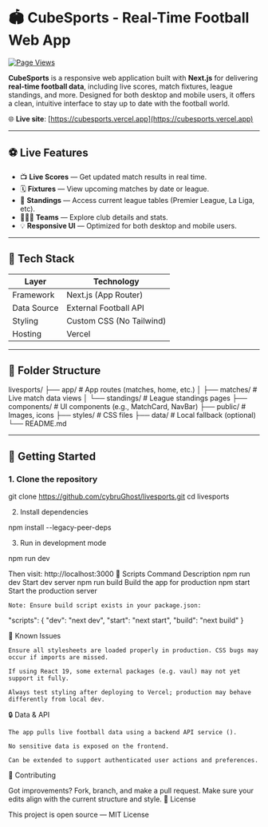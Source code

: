 # 🏟️ CubeSports - Real-Time Football Web App

[![Page Views](https://komarev.com/ghpvc/?username=cybruGhost&repo=livesports&color=brightgreen)](https://github.com/cybruGhost/livesports)

**CubeSports** is a responsive web application built with **Next.js** for delivering **real-time football data**, including live scores, match fixtures, league standings, and more. Designed for both desktop and mobile users, it offers a clean, intuitive interface to stay up to date with the football world.

🌐 **Live site**: [https://cubesports.vercel.app](https://cubesports.vercel.app)

---

## ⚽ Live Features

- 📺 **Live Scores** — Get updated match results in real time.
- 🗓️ **Fixtures** — View upcoming matches by date or league.
- 🧮 **Standings** — Access current league tables (Premier League, La Liga, etc).
- 🧑‍🤝‍🧑 **Teams** — Explore club details and stats.
- 💡 **Responsive UI** — Optimized for both desktop and mobile users.

---

## 🧱 Tech Stack

| Layer        | Technology         |
|--------------|--------------------|
| Framework    | Next.js (App Router) |
| Data Source  | External Football API |
| Styling      | Custom CSS (No Tailwind) |
| Hosting      | Vercel              |

---

## 📁 Folder Structure

livesports/
├── app/ # App routes (matches, home, etc.)
│ ├── matches/ # Live match data views
│ └── standings/ # League standings pages
├── components/ # UI components (e.g., MatchCard, NavBar)
├── public/ # Images, icons
├── styles/ # CSS files
├── data/ # Local fallback (optional)
└── README.md


---

## 🚀 Getting Started

### 1. Clone the repository

git clone https://github.com/cybruGhost/livesports.git
cd livesports

2. Install dependencies

npm install --legacy-peer-deps

3. Run in development mode

npm run dev

Then visit: http://localhost:3000
🔧 Scripts
Command	Description
npm run dev	Start dev server
npm run build	Build the app for production
npm start	Start the production server

    Note: Ensure build script exists in your package.json:

"scripts": {
  "dev": "next dev",
  "start": "next start",
  "build": "next build"
}

📌 Known Issues

    Ensure all stylesheets are loaded properly in production. CSS bugs may occur if imports are missed.

    If using React 19, some external packages (e.g. vaul) may not yet support it fully.

    Always test styling after deploying to Vercel; production may behave differently from local dev.

🔒 Data & API

    The app pulls live football data using a backend API service ().

    No sensitive data is exposed on the frontend.

    Can be extended to support authenticated user actions and preferences.

📮 Contributing

Got improvements? Fork, branch, and make a pull request.
Make sure your edits align with the current structure and style.
📜 License

This project is open source — MIT License
